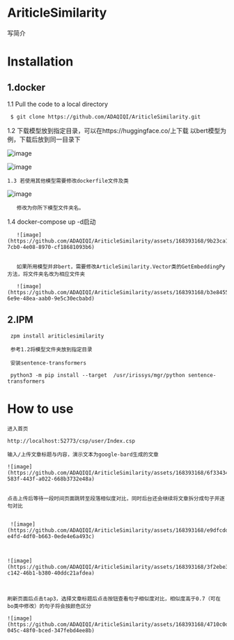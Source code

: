 
# AriticleSimilarity

写简介

# Installation

  ## 1.docker
  
   1.1 Pull the code to a local directory
   
     $ git clone https://github.com/ADAQIQI/AriticleSimilarity.git
     
   1.2 下载模型放到指定目录，可以在https://huggingface.co/上下载  以bert模型为例，下载后放到同一目录下

   ![image](https://github.com/ADAQIQI/AriticleSimilarity/assets/168393168/e5d54c71-52d5-45eb-a416-e73b6f5d5df8)

   ![image](https://github.com/ADAQIQI/AriticleSimilarity/assets/168393168/e8e4cf34-99ec-44cf-b7cf-873df537f234)



    




    1.3 若使用其他模型需要修改dockerfile文件及类

   
   ![image](https://github.com/ADAQIQI/AriticleSimilarity/assets/168393168/dc7fe43b-3f9a-4c14-afb8-716f752be7e1)




     




       修改为你所下模型文件夹名。
    
   1.4 docker-compose up -d启动

       ![image](https://github.com/ADAQIQI/AriticleSimilarity/assets/168393168/9b23ca10-7cb0-4e08-8970-cf18681093b6)


       如果所用模型并非bert，需要修改ArticleSimilarity.Vector类的GetEmbeddingPy方法，将文件夹名改为相应文件夹
       
       ![image](https://github.com/ADAQIQI/AriticleSimilarity/assets/168393168/b3e84558-6e9e-48ea-aab0-9e5c30ecbabd)



   ## 2.IPM

     zpm install ariticlesimilarity

     参考1.2将模型文件夹放到指定目录

     安装sentence-transformers
     
     python3 -m pip install --target  /usr/irissys/mgr/python sentence-transformers 
   

# How to use

    进入首页 

    http://localhost:52773/csp/user/Index.csp
    
    输入/上传文章标题与内容，演示文本为google-bard生成的文章

    ![image](https://github.com/ADAQIQI/AriticleSimilarity/assets/168393168/6f33434e-583f-443f-a022-668b3732e48a)

    
    点击上传后等待一段时间页面跳转至段落相似度对比，同时后台还会继续将文章拆分成句子并逐句对比
    

     ![image](https://github.com/ADAQIQI/AriticleSimilarity/assets/168393168/e9dfcddf-e4fd-4df0-b663-0ede4e6a493c)

     

    ![image](https://github.com/ADAQIQI/AriticleSimilarity/assets/168393168/3f2ebe3f-c142-46b1-b380-40ddc21afdea)

     

    刷新页面后点击tap3，选择文章标题后点击按钮查看句子相似度对比，相似度高于0.7（可在bo类中修改）的句子将会按颜色区分

    ![image](https://github.com/ADAQIQI/AriticleSimilarity/assets/168393168/4710c0de-045c-48f0-bced-347febd4ee8b)





    
